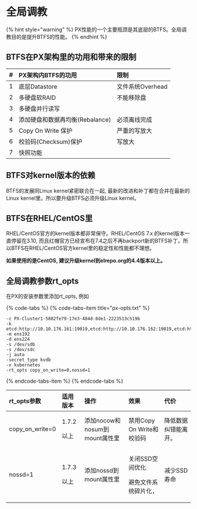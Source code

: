 # 全局调教

{% hint style="warning" %}
PX性能的一个主要瓶颈是其底层的BTFS。全局调教目的是提升BTFS的性能。 
{% endhint %}

## BTFS在PX架构里的功用和带来的限制

| \# | PX架构内BTFS的功用 | 限制 |
| :--- | :--- | :--- |
| 1 | 底层Datastore | 文件系统Overhead |
| 2 | 多硬盘软RAID | 不能移除盘 |
| 3 | 多硬盘并行读写 |  |
| 4 | 添加硬盘和数据再均衡\(Rebalance\) | 必须离线完成 |
| 5 | Copy On Write 保护 | 严重的写放大 |
| 6 | 校验码\(Checksum\)保护 | 写放大 |
| 7 | 快照功能 |  |

## BTFS对kernel版本的依赖

BTFS的发展同Linux kernel紧密联合在一起, 最新的改进和补丁都在合并在最新的Linux kernel里。所以要升级BTFS必须升级Linux kernel。

## BTFS在RHEL/CentOS里

RHEL/CentOS官方的kernel版本都非常保守。RHEL/CentOS 7.x 的kernel版本一直停留在3.10, 而且红帽官方已经宣布在7.4之后不再backport新的BTFS补丁。所以BTFS在RHEL/CentOS官方kernel里的稳定性和性能都不理想。

**如果使用的是CentOS, 建议升级kernel到elrepo.org的4.4版本以上。** 

## 全局调教参数rt\_opts

在PX的安装参数里添加rt\_opts, 例如

{% code-tabs %}
{% code-tabs-item title="px-opts.txt" %}
```text
-c PX-Cluster1-5802fe79-17e3-484d-8de1-2223513c519b
-k etcd:http://10.10.176.161:19019,etcd:http://10.10.176.162:19019,etcd:http://10.10.176.163:19019
-m ens192
-d ens224
-s /dev/sdb
-s /dev/sdc
-j auto
-secret_type kvdb
-x kubernetes
-rt_opts copy_on_write=0,nossd=1
```
{% endcode-tabs-item %}
{% endcode-tabs %}





<table>
  <thead>
    <tr>
      <th style="text-align:left">rt_opts&#x53C2;&#x6570;</th>
      <th style="text-align:left">&#x9002;&#x7528;&#x7248;&#x672C;</th>
      <th style="text-align:left">&#x64CD;&#x4F5C;</th>
      <th style="text-align:left">&#x6548;&#x679C;</th>
      <th style="text-align:left">&#x4EE3;&#x4EF7;</th>
    </tr>
  </thead>
  <tbody>
    <tr>
      <td style="text-align:left">copy_on_write=0</td>
      <td style="text-align:left">
        <p>1.7.2</p>
        <p>&#x4EE5;&#x4E0A;</p>
      </td>
      <td style="text-align:left">&#x6DFB;&#x52A0;nocow&#x548C;nosum&#x5230;mount&#x5C5E;&#x6027;&#x91CC;</td>
      <td
      style="text-align:left">&#x7981;&#x7528;Copy On Write&#x548C;&#x6821;&#x9A8C;&#x7801;</td>
        <td
        style="text-align:left">&#x964D;&#x4F4E;&#x6570;&#x636E;&#x7EA0;&#x9519;&#x80FD;&#x79BB;&#x5F00;&#x3002;</td>
    </tr>
    <tr>
      <td style="text-align:left">nossd=1</td>
      <td style="text-align:left">
        <p>1.7.3</p>
        <p>&#x4EE5;&#x4E0A;</p>
      </td>
      <td style="text-align:left">&#x6DFB;&#x52A0;nossd&#x5230;mount&#x5C5E;&#x6027;&#x91CC;</td>
      <td style="text-align:left">
        <p>&#x5173;&#x95ED;SSD&#x7A7A;&#x95F4;&#x4F18;&#x5316;</p>
        <p>&#x907F;&#x514D;&#x6587;&#x4EF6;&#x7CFB;&#x7EDF;&#x788E;&#x7247;&#x5316;&#xFF0C;</p>
      </td>
      <td style="text-align:left">&#x51CF;&#x5C11;SSD&#x5BFF;&#x547D;</td>
    </tr>
  </tbody>
</table> 

